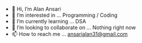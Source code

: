 - 👋 Hi, I’m Alan Ansari
- 👀 I’m interested in ... Programming / Coding
- 🌱 I’m currently learning ... DSA
- 💞️ I’m looking to collaborate on ... Nothing right now
- 📫 How to reach me ... ansarialan31@gmail.com

<!---
alanansari/alanansari is a ✨ special ✨ repository because its `README.md` (this file) appears on your GitHub profile.
You can click the Preview link to take a look at your changes.
--->
